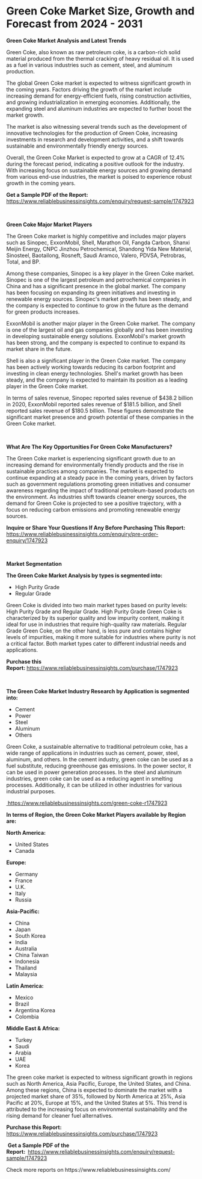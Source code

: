 <p><h1>Green Coke Market Size, Growth and Forecast from 2024 - 2031</h1></p><p><strong>Green Coke Market Analysis and Latest Trends</strong></p>
<p><p>Green Coke, also known as raw petroleum coke, is a carbon-rich solid material produced from the thermal cracking of heavy residual oil. It is used as a fuel in various industries such as cement, steel, and aluminum production.</p><p>The global Green Coke market is expected to witness significant growth in the coming years. Factors driving the growth of the market include increasing demand for energy-efficient fuels, rising construction activities, and growing industrialization in emerging economies. Additionally, the expanding steel and aluminum industries are expected to further boost the market growth.</p><p>The market is also witnessing several trends such as the development of innovative technologies for the production of Green Coke, increasing investments in research and development activities, and a shift towards sustainable and environmentally friendly energy sources.</p><p>Overall, the Green Coke Market is expected to grow at a CAGR of 12.4% during the forecast period, indicating a positive outlook for the industry. With increasing focus on sustainable energy sources and growing demand from various end-use industries, the market is poised to experience robust growth in the coming years.</p></p>
<p><strong>Get a Sample PDF of the Report:&nbsp;</strong> <a href="https://www.reliablebusinessinsights.com/enquiry/request-sample/1747923">https://www.reliablebusinessinsights.com/enquiry/request-sample/1747923</a></p>
<p>&nbsp;</p>
<p><strong>Green Coke Major Market Players</strong></p>
<p><p>The Green Coke market is highly competitive and includes major players such as Sinopec, ExxonMobil, Shell, Marathon Oil, Fangda Carbon, Shanxi Meijin Energy, CNPC Jinzhou Petrochemical, Shandong Yida New Material, Sinosteel, Baotailong, Rosneft, Saudi Aramco, Valero, PDVSA, Petrobras, Total, and BP.</p><p>Among these companies, Sinopec is a key player in the Green Coke market. Sinopec is one of the largest petroleum and petrochemical companies in China and has a significant presence in the global market. The company has been focusing on expanding its green initiatives and investing in renewable energy sources. Sinopec's market growth has been steady, and the company is expected to continue to grow in the future as the demand for green products increases.</p><p>ExxonMobil is another major player in the Green Coke market. The company is one of the largest oil and gas companies globally and has been investing in developing sustainable energy solutions. ExxonMobil's market growth has been strong, and the company is expected to continue to expand its market share in the future.</p><p>Shell is also a significant player in the Green Coke market. The company has been actively working towards reducing its carbon footprint and investing in clean energy technologies. Shell's market growth has been steady, and the company is expected to maintain its position as a leading player in the Green Coke market.</p><p>In terms of sales revenue, Sinopec reported sales revenue of $438.2 billion in 2020, ExxonMobil reported sales revenue of $181.5 billion, and Shell reported sales revenue of $180.5 billion. These figures demonstrate the significant market presence and growth potential of these companies in the Green Coke market.</p></p>
<p>&nbsp;</p>
<p><strong>What Are The Key Opportunities For Green Coke Manufacturers?</strong></p>
<p><p>The Green Coke market is experiencing significant growth due to an increasing demand for environmentally friendly products and the rise in sustainable practices among companies. The market is expected to continue expanding at a steady pace in the coming years, driven by factors such as government regulations promoting green initiatives and consumer awareness regarding the impact of traditional petroleum-based products on the environment. As industries shift towards cleaner energy sources, the demand for Green Coke is projected to see a positive trajectory, with a focus on reducing carbon emissions and promoting renewable energy sources.</p></p>
<p><strong>Inquire or Share Your Questions If Any Before Purchasing This Report:</strong> <a href="https://www.reliablebusinessinsights.com/enquiry/pre-order-enquiry/1747923">https://www.reliablebusinessinsights.com/enquiry/pre-order-enquiry/1747923</a></p>
<p>&nbsp;</p>
<p><strong>Market Segmentation</strong></p>
<p><strong>The Green Coke Market Analysis by types is segmented into:</strong></p>
<p><ul><li>High Purity Grade</li><li>Regular Grade</li></ul></p>
<p><p>Green Coke is divided into two main market types based on purity levels: High Purity Grade and Regular Grade. High Purity Grade Green Coke is characterized by its superior quality and low impurity content, making it ideal for use in industries that require high-quality raw materials. Regular Grade Green Coke, on the other hand, is less pure and contains higher levels of impurities, making it more suitable for industries where purity is not a critical factor. Both market types cater to different industrial needs and applications.</p></p>
<p><strong>Purchase this Report:&nbsp;</strong><a href="https://www.reliablebusinessinsights.com/purchase/1747923">https://www.reliablebusinessinsights.com/purchase/1747923</a></p>
<p>&nbsp;</p>
<p><strong>The Green Coke Market Industry Research by Application is segmented into:</strong></p>
<p><ul><li>Cement</li><li>Power</li><li>Steel</li><li>Aluminum</li><li>Others</li></ul></p>
<p><p>Green Coke, a sustainable alternative to traditional petroleum coke, has a wide range of applications in industries such as cement, power, steel, aluminum, and others. In the cement industry, green coke can be used as a fuel substitute, reducing greenhouse gas emissions. In the power sector, it can be used in power generation processes. In the steel and aluminum industries, green coke can be used as a reducing agent in smelting processes. Additionally, it can be utilized in other industries for various industrial purposes.</p></p>
<p><a href="https://www.reliablebusinessinsights.com/green-coke-r1747923">&nbsp;https://www.reliablebusinessinsights.com/green-coke-r1747923</a></p>
<p><strong>In terms of Region, the Green Coke Market Players available by Region are:</strong></p>
<p>
    <p> <strong> North America: </strong>
        <ul>
            <li>United States</li>
            <li>Canada</li>
        </ul>
        </p> 
    <p> <strong> Europe: </strong>
        <ul>
            <li>Germany</li>
            <li>France</li>
            <li>U.K.</li>
            <li>Italy</li>
            <li>Russia</li>
        </ul>
        </p> 
    <p> <strong> Asia-Pacific: </strong>
        <ul>
            <li>China</li>
            <li>Japan</li>
            <li>South Korea</li>
            <li>India</li>
            <li>Australia</li>
            <li>China Taiwan</li>
            <li>Indonesia</li>
            <li>Thailand</li>
            <li>Malaysia</li>
        </ul>
        </p> 
    <p> <strong> Latin America: </strong>
        <ul>
            <li>Mexico</li>
            <li>Brazil</li>
            <li>Argentina Korea</li>
            <li>Colombia</li>
        </ul>
        </p> 
    <p> <strong> Middle East & Africa: </strong>
        <ul>
            <li>Turkey</li>
            <li>Saudi</li>
            <li>Arabia</li>
            <li>UAE</li>
            <li>Korea</li>
        </ul>
    </p>
    </p>
<p><p>The green coke market is expected to witness significant growth in regions such as North America, Asia Pacific, Europe, the United States, and China. Among these regions, China is expected to dominate the market with a projected market share of 35%, followed by North America at 25%, Asia Pacific at 20%, Europe at 15%, and the United States at 5%. This trend is attributed to the increasing focus on environmental sustainability and the rising demand for cleaner fuel alternatives.</p></p>
<p><strong>Purchase this Report: </strong><a href="https://www.reliablebusinessinsights.com/purchase/1747923">https://www.reliablebusinessinsights.com/purchase/1747923</a></p>
<p>&nbsp;<strong>Get a Sample PDF of the Report:&nbsp;&nbsp;</strong><a href="https://www.reliablebusinessinsights.com/enquiry/request-sample/1747923">https://www.reliablebusinessinsights.com/enquiry/request-sample/1747923</a></p>
<p><strong></strong></p>
<p>Check more reports on https://www.reliablebusinessinsights.com/</p>